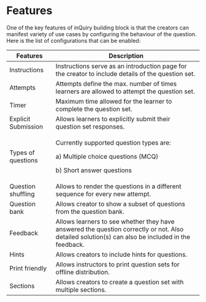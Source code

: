 # Features

One of the key features of inQuiry building block is that the creators can manifest variety of use cases by configuring the behaviour of the question. Here is the list of configurations that can be enabled:

| Features            | Description                                                                                                                                      |
| ------------------- | ------------------------------------------------------------------------------------------------------------------------------------------------ |
| Instructions        | Instructions serve as an introduction page for the creator to include details of the question set.                                               |
| Attempts            | Attempts define the max. number of times learners are allowed to attempt the question set.                                                       |
| Timer               | Maximum time allowed for the learner to complete the question set.                                                                               |
| Explicit Submission | Allows learners to explicitly submit their question set responses.                                                                               |
| Types of questions  | <p>Currently supported question types are:</p><p>a) Multiple choice questions (MCQ)</p><p>b) Short answer questions</p>                          |
| Question shuffling  | Allows to render the questions in a different sequence for every new attempt.                                                                    |
| Question bank       | Allows creator to show a subset of questions from the question bank.                                                                             |
| Feedback            | Allows learners to see whether they have answered the question correctly or not. Also detailed solution(s) can also be included in the feedback. |
| Hints               | Allows creators to include hints for questions.                                                                                                  |
| Print friendly      | Allows instructors to print question sets for offline distribution.                                                                              |
| Sections            | Allows creators to create a question set with multiple sections.                                                                                 |

